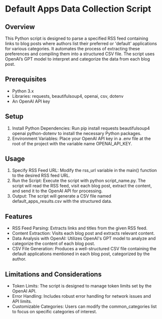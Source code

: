 # Default Apps Data Collection Script

## Overview
This Python script is designed to parse a specified RSS feed containing links to blog posts where authors list their preferred or 'default' applications for various categories. It automates the process of extracting these preferences and compiling them into a structured CSV file. The script uses OpenAI’s GPT model to interpret and categorize the data from each blog post.

## Prerequisites
- Python 3.x
- Libraries: requests, beautifulsoup4, openai, csv, dotenv
- An OpenAI API key

## Setup
1. Install Python Dependencies: Run pip install requests beautifulsoup4 openai python-dotenv to install the necessary Python packages.
2. Environment Variables: Place your OpenAI API key in a .env file at the root of the project with the variable name OPENAI_API_KEY.

## Usage
1. Specify RSS Feed URL: Modify the rss_url variable in the main() function to the desired RSS feed URL.
2. Run the Script: Execute the script with python script_name.py. The script will read the RSS feed, visit each blog post, extract the content, and send it to the OpenAI API for processing.
3. Output: The script will generate a CSV file named default_apps_results.csv with the structured data.

## Features
- RSS Feed Parsing: Extracts links and titles from the given RSS feed.
- Content Extraction: Visits each blog post and extracts relevant content.
- Data Analysis with OpenAI: Utilizes OpenAI's GPT model to analyze and categorize the content of each blog post.
- CSV File Generation: Produces a well-structured CSV file containing the default applications mentioned in each blog post, categorized by the author.

## Limitations and Considerations
- Token Limits: The script is designed to manage token limits set by the OpenAI API.
- Error Handling: Includes robust error handling for network issues and API limits.
- Customizable Categories: Users can modify the common_categories list to focus on specific categories of interest.
